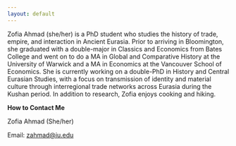 ```yaml
---
layout: default
---
```


Zofia Ahmad (she/her) is a PhD student who studies the history of trade, empire, and interaction in Ancient Eurasia. Prior to arriving in Bloomington, she graduated with a double-major in Classics and Economics from Bates College and went on to do a MA in Global and Comparative History at the University of Warwick and a MA in Economics at the Vancouver School of Economics. She is currently working on a double-PhD in History and Central Eurasian Studies, with a focus on transmission of identity and material culture through interregional trade networks across Eurasia during the Kushan period. In addition to research, Zofia enjoys cooking and hiking. 

**How to Contact Me**

Zofia Ahmad (She/her)

Email: <zahmad@iu.edu>
